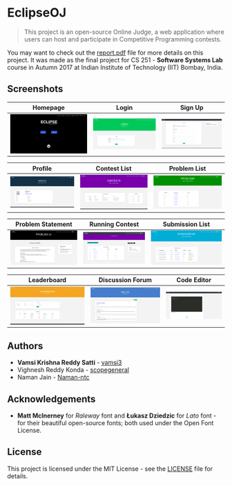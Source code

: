 # EclipseOJ

> This project is an open-source Online Judge, a web application where users can host and participate in Competitive Programming contests.

You may want to check out the [report.pdf](/docs/report.pdf) file for more details on this project. It was made as the final project for CS 251 - **Software Systems Lab** course in Autumn 2017 at Indian Institute of Technology (IIT) Bombay, India.

## Screenshots

|                    Homepage                    |                  Login                   |                  Sign Up                   |
| :--------------------------------------------: | :--------------------------------------: | :----------------------------------------: |
| ![Homepage.png](docs/screenshots/Homepage.png) | ![login.png](docs/screenshots/login.png) | ![Signup.png](docs/screenshots/Signup.png) |

|                   Profile                    |                  Contest List                  |                     Problem List                     |
| :------------------------------------------: | :--------------------------------------------: | :--------------------------------------------------: |
| ![profile.png](docs/screenshots/profile.png) | ![contests.png](docs/screenshots/contests.png) | ![allproblems.png](docs/screenshots/allproblems.png) |

|                      Problem Statement                       |                      Running Contest                       |                   Submission List                    |
| :----------------------------------------------------------: | :--------------------------------------------------------: | :--------------------------------------------------: |
| ![problemstatement.png](docs/screenshots/problemstatement.png) | ![runningcontest.png](docs/screenshots/runningcontest.png) | ![submissions.png](docs/screenshots/submissions.png) |

|                     Leaderboard                      |               Discussion Forum               |                    Code Editor                     |
| :--------------------------------------------------: | :------------------------------------------: | :------------------------------------------------: |
| ![leaderboard.png](docs/screenshots/leaderboard.png) | ![Discuss.png](docs/screenshots/Discuss.png) | ![texteditor.png](docs/screenshots/texteditor.png) |

## Authors

* **Vamsi Krishna Reddy Satti** - [vamsi3](https://github.com/vamsi3)
* Vighnesh Reddy Konda - [scopegeneral](https://github.com/scopegeneral)
* Naman Jain - [Naman-ntc](https://github.com/Naman-ntc)

## Acknowledgements

- **Matt Mclnerney** for *Raleway* font and **Łukasz Dziedzic** for *Lato* font - for their beautiful open-source fonts; both used under the Open Font License.

## License

This project is licensed under the MIT License - see the [LICENSE](LICENSE) file for details.
